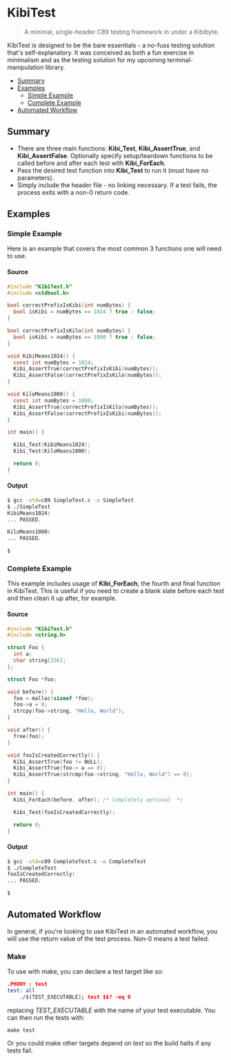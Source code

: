# KibiTest
> A minimal, single-header C89 testing framework in under a Kibibyte.


KibiTest is designed to be the bare essentials - a no-fuss testing solution that's self-explanatory. It was conceived as both a fun exercise in minimalism and as the testing solution for my upcoming terminal-manipulation library.

* [Summary](#summary)
* [Examples](#examples)
	* [Simple Example](#simple-example)
	* [Complete Example](#complete-example)
* [Automated Workflow](#automated-workflow)

## Summary

* There are three main functions: **Kibi_Test**, **Kibi_AssertTrue**, and **Kibi_AssertFalse**. Optionally specify setup/teardown functions to be called before and after each test with **Kibi_ForEach**.
* Pass the desired test function into **Kibi_Test** to run it (must have no parameters).
* Simply include the header file - no linking necessary. If a test fails, the process exits with a non-0 return code.
  

## Examples

<a name="simple-example"></a>
### Simple Example

Here is an example that covers the most common 3 functions one will need to use.

 #### Source

```c
#include "KibiTest.h"
#include <stdbool.h>

bool correctPrefixIsKibi(int numBytes) {
  bool isKibi = numBytes == 1024 ? true : false;
}

bool correctPrefixIsKilo(int numBytes) {
  bool isKibi = numBytes == 1000 ? true : false;
}

void KibiMeans1024() {
  const int numBytes = 1024;
  Kibi_AssertTrue(correctPrefixIsKibi(numBytes));
  Kibi_AssertFalse(correctPrefixIsKilo(numBytes));
}

void KiloMeans1000() {
  const int numBytes = 1000;
  Kibi_AssertTrue(correctPrefixIsKilo(numBytes));
  Kibi_AssertFalse(correctPrefixIsKibi(numBytes));
}

int main() {

  Kibi_Test(KibiMeans1024);
  Kibi_Test(KiloMeans1000);

  return 0;
}
```



#### Output

```sh
$ gcc -std=c89 SimpleTest.c -o SimpleTest
$ ./SimpleTest
KibiMeans1024:
... PASSED.

KiloMeans1000:
... PASSED.

$ 
```


<a name="complete-example"></a>
### Complete Example

This example includes usage of **Kibi_ForEach**, the fourth and final function in KibiTest. This is useful if you need to create a blank slate before each test and then clean it up after, for example.

 #### Source

```c
#include "KibiTest.h"
#include <string.h>

struct Foo {
  int a;
  char string[256];
};

struct Foo *foo;

void before() {
  foo = malloc(sizeof *foo);
  foo->a = 0;
  strcpy(foo->string, "Hello, World");
}

void after() {
  free(foo);
}

void fooIsCreatedCorrectly() {
  Kibi_AssertTrue(foo != NULL);
  Kibi_AssertTrue(foo-> a == 0);
  Kibi_AssertTrue(strcmp(foo->string, "Hello, World") == 0);
}

int main() {
  Kibi_ForEach(before, after); /* Completely optional  */

  Kibi_Test(fooIsCreatedCorrectly);

  return 0;
}
```




#### Output

```sh
$ gcc -std=c89 CompleteTest.c -o CompleteTest
$ ./CompleteTest
fooIsCreatedCorrectly:
... PASSED.

$
```


<a name="automated-workflow"></a>
## Automated Workflow

In general, if you're looking to use KibiTest in an automated workflow, you will use the return value of the test process. Non-0 means a test failed.

### Make

To use with make, you can declare a test target like so:

```cmake
.PHONY : test
test: all
	./$(TEST_EXECUTABLE); test $$? -eq 0
```



replacing *TEST_EXECUTABLE* with the name of your test executable. You can then run the tests with:

```shell
make test
```

Or you could make other targets depend on *test* so the build halts if any tests fail.
